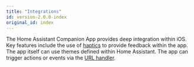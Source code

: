 ```yaml
---
title: "Integrations"
id: version-2.0.0-index
original_id: index
---
```


The Home Assistant Companion App provides deep integration within iOS. Key features include the use of [haptics](haptics.md) to provide feedback within the app. The app itself can use themes defined within Home Assistant. The app can trigger actions or events via the [URL handler](url-handler.md).